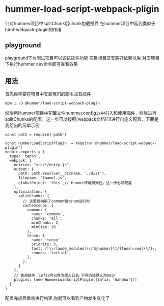 # hummer-load-script-webpack-pligin
针对hummer项目中splitChunk后chunk加载插件
在hummer项目中起到类似于html-webpack-plugin的作用

## playground
playground下为测试项目可以调试插件功能 项目根目录安装好依赖以后 对应项目下执行hummer dev命令即可查看效果

## 用法
首先你需要在项目中安装我们的脚本加载插件
```
npm i -D @hummer/load-script-webpack-plugin
```
然后再Hummer项目中配置文件hummer.config.js中引入和使用插件，然后进行splitChunks的配置，这一步可以按照[webpack文档][1]进行自定义配置，下面是我给出的简单示例
```
const path = require('path')

const HummerLoadScriptPlugin  = require('@hummer/load-script-webpack-plugin')
module.exports = {
  type: 'tenon',
  webpack: {
    entries: "src/*/entry.js",
    output: {
      path: path.resolve(__dirname, './dist'),
      filename: "[name].js",
      globalObject: 'this',// Hummer环境特殊性，这一步必须配置
    },
    optimization: {
      splitChunks: {
        // 这里我抽取了common和tenon运行时
        cacheGroups: {
          common: {
            name: 'common',
            chunks: 'all',
            minChunks: 2,
            minSize: 10
          },
          tenon: {
            name: 'tenon',
            priority: 3,
            test: /[\\/]node_modules[\\/]@hummer[\\/]tenon-vue[\\/]/,
            chunks: 'initial',
          },
        },
      }
    },
    // 使用插件，infix可以修改原入口名,不传的话默认为main
    plugins: [new HummerLoadScriptPlugin({infix: 'hahaha'})]
  }
}
```
配置完成后重新执行构建,你就可以看到产物发生变化了

